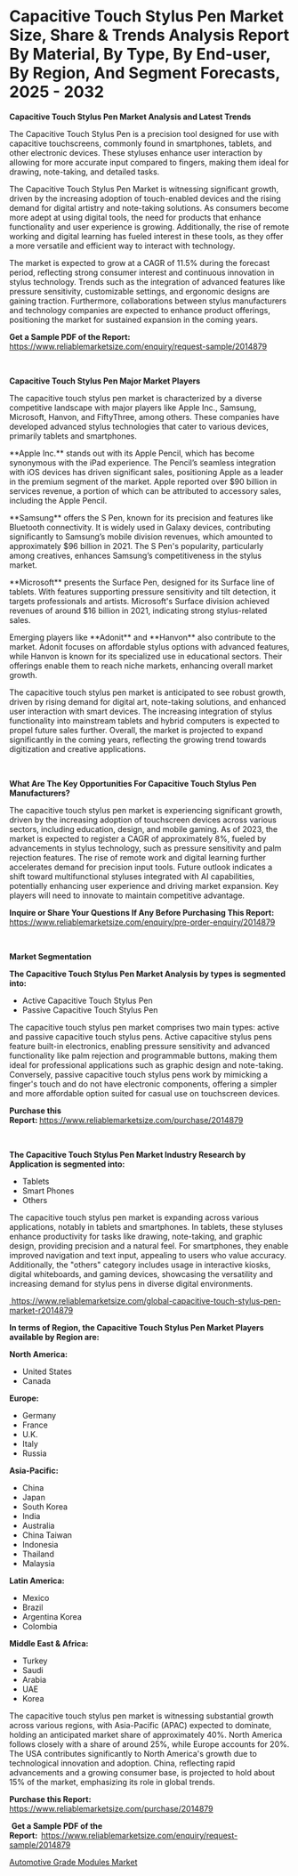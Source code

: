 <p><h1>Capacitive Touch Stylus Pen Market Size, Share & Trends Analysis Report By Material, By Type, By End-user, By Region, And Segment Forecasts, 2025 - 2032</h1></p><p><strong>Capacitive Touch Stylus Pen Market Analysis and Latest Trends</strong></p>
<p><p>The Capacitive Touch Stylus Pen is a precision tool designed for use with capacitive touchscreens, commonly found in smartphones, tablets, and other electronic devices. These styluses enhance user interaction by allowing for more accurate input compared to fingers, making them ideal for drawing, note-taking, and detailed tasks. </p><p>The Capacitive Touch Stylus Pen Market is witnessing significant growth, driven by the increasing adoption of touch-enabled devices and the rising demand for digital artistry and note-taking solutions. As consumers become more adept at using digital tools, the need for products that enhance functionality and user experience is growing. Additionally, the rise of remote working and digital learning has fueled interest in these tools, as they offer a more versatile and efficient way to interact with technology.</p><p>The market is expected to grow at a CAGR of 11.5% during the forecast period, reflecting strong consumer interest and continuous innovation in stylus technology. Trends such as the integration of advanced features like pressure sensitivity, customizable settings, and ergonomic designs are gaining traction. Furthermore, collaborations between stylus manufacturers and technology companies are expected to enhance product offerings, positioning the market for sustained expansion in the coming years.</p></p>
<p><strong>Get a Sample PDF of the Report:&nbsp;</strong> <a href="https://www.reliablemarketsize.com/enquiry/request-sample/2014879?utm_campaign=1833&utm_medium=2&utm_source=Github&utm_content=ia&utm_term=17012025&utm_id=capacitive-touch-stylus-pen">https://www.reliablemarketsize.com/enquiry/request-sample/2014879</a></p>
<p>&nbsp;</p>
<p><strong>Capacitive Touch Stylus Pen Major Market Players</strong></p>
<p><p>The capacitive touch stylus pen market is characterized by a diverse competitive landscape with major players like Apple Inc., Samsung, Microsoft, Hanvon, and FiftyThree, among others. These companies have developed advanced stylus technologies that cater to various devices, primarily tablets and smartphones.</p><p>**Apple Inc.** stands out with its Apple Pencil, which has become synonymous with the iPad experience. The Pencil’s seamless integration with iOS devices has driven significant sales, positioning Apple as a leader in the premium segment of the market. Apple reported over $90 billion in services revenue, a portion of which can be attributed to accessory sales, including the Apple Pencil.</p><p>**Samsung** offers the S Pen, known for its precision and features like Bluetooth connectivity. It is widely used in Galaxy devices, contributing significantly to Samsung’s mobile division revenues, which amounted to approximately $96 billion in 2021. The S Pen's popularity, particularly among creatives, enhances Samsung’s competitiveness in the stylus market.</p><p>**Microsoft** presents the Surface Pen, designed for its Surface line of tablets. With features supporting pressure sensitivity and tilt detection, it targets professionals and artists. Microsoft's Surface division achieved revenues of around $16 billion in 2021, indicating strong stylus-related sales.</p><p>Emerging players like **Adonit** and **Hanvon** also contribute to the market. Adonit focuses on affordable stylus options with advanced features, while Hanvon is known for its specialized use in educational sectors. Their offerings enable them to reach niche markets, enhancing overall market growth.</p><p>The capacitive touch stylus pen market is anticipated to see robust growth, driven by rising demand for digital art, note-taking solutions, and enhanced user interaction with smart devices. The increasing integration of stylus functionality into mainstream tablets and hybrid computers is expected to propel future sales further. Overall, the market is projected to expand significantly in the coming years, reflecting the growing trend towards digitization and creative applications.</p></p>
<p>&nbsp;</p>
<p><strong>What Are The Key Opportunities For Capacitive Touch Stylus Pen Manufacturers?</strong></p>
<p><p>The capacitive touch stylus pen market is experiencing significant growth, driven by the increasing adoption of touchscreen devices across various sectors, including education, design, and mobile gaming. As of 2023, the market is expected to register a CAGR of approximately 8%, fueled by advancements in stylus technology, such as pressure sensitivity and palm rejection features. The rise of remote work and digital learning further accelerates demand for precision input tools. Future outlook indicates a shift toward multifunctional styluses integrated with AI capabilities, potentially enhancing user experience and driving market expansion. Key players will need to innovate to maintain competitive advantage.</p></p>
<p><strong>Inquire or Share Your Questions If Any Before Purchasing This Report:</strong> <a href="https://www.reliablemarketsize.com/enquiry/pre-order-enquiry/2014879?utm_campaign=1833&utm_medium=2&utm_source=Github&utm_content=ia&utm_term=17012025&utm_id=capacitive-touch-stylus-pen">https://www.reliablemarketsize.com/enquiry/pre-order-enquiry/2014879</a></p>
<p>&nbsp;</p>
<p><strong>Market Segmentation</strong></p>
<p><strong>The Capacitive Touch Stylus Pen Market Analysis by types is segmented into:</strong></p>
<p><ul><li>Active Capacitive Touch Stylus Pen</li><li>Passive Capacitive Touch Stylus Pen</li></ul></p>
<p><p>The capacitive touch stylus pen market comprises two main types: active and passive capacitive touch stylus pens. Active capacitive stylus pens feature built-in electronics, enabling pressure sensitivity and advanced functionality like palm rejection and programmable buttons, making them ideal for professional applications such as graphic design and note-taking. Conversely, passive capacitive touch stylus pens work by mimicking a finger's touch and do not have electronic components, offering a simpler and more affordable option suited for casual use on touchscreen devices.</p></p>
<p><strong>Purchase this Report:&nbsp;</strong><a href="https://www.reliablemarketsize.com/purchase/2014879?utm_campaign=1833&utm_medium=2&utm_source=Github&utm_content=ia&utm_term=17012025&utm_id=capacitive-touch-stylus-pen">https://www.reliablemarketsize.com/purchase/2014879</a></p>
<p>&nbsp;</p>
<p><strong>The Capacitive Touch Stylus Pen Market Industry Research by Application is segmented into:</strong></p>
<p><ul><li>Tablets</li><li>Smart Phones</li><li>Others</li></ul></p>
<p><p>The capacitive touch stylus pen market is expanding across various applications, notably in tablets and smartphones. In tablets, these styluses enhance productivity for tasks like drawing, note-taking, and graphic design, providing precision and a natural feel. For smartphones, they enable improved navigation and text input, appealing to users who value accuracy. Additionally, the "others" category includes usage in interactive kiosks, digital whiteboards, and gaming devices, showcasing the versatility and increasing demand for stylus pens in diverse digital environments.</p></p>
<p><a href="https://www.reliablemarketsize.com/global-capacitive-touch-stylus-pen-market-r2014879?utm_campaign=1833&utm_medium=2&utm_source=Github&utm_content=ia&utm_term=17012025&utm_id=capacitive-touch-stylus-pen">&nbsp;https://www.reliablemarketsize.com/global-capacitive-touch-stylus-pen-market-r2014879</a></p>
<p><strong>In terms of Region, the Capacitive Touch Stylus Pen Market Players available by Region are:</strong></p>
<p>
    <p> <strong> North America: </strong>
        <ul>
            <li>United States</li>
            <li>Canada</li>
        </ul>
        </p> 
    <p> <strong> Europe: </strong>
        <ul>
            <li>Germany</li>
            <li>France</li>
            <li>U.K.</li>
            <li>Italy</li>
            <li>Russia</li>
        </ul>
        </p> 
    <p> <strong> Asia-Pacific: </strong>
        <ul>
            <li>China</li>
            <li>Japan</li>
            <li>South Korea</li>
            <li>India</li>
            <li>Australia</li>
            <li>China Taiwan</li>
            <li>Indonesia</li>
            <li>Thailand</li>
            <li>Malaysia</li>
        </ul>
        </p> 
    <p> <strong> Latin America: </strong>
        <ul>
            <li>Mexico</li>
            <li>Brazil</li>
            <li>Argentina Korea</li>
            <li>Colombia</li>
        </ul>
        </p> 
    <p> <strong> Middle East & Africa: </strong>
        <ul>
            <li>Turkey</li>
            <li>Saudi</li>
            <li>Arabia</li>
            <li>UAE</li>
            <li>Korea</li>
        </ul>
    </p>
    </p>
<p><p>The capacitive touch stylus pen market is witnessing substantial growth across various regions, with Asia-Pacific (APAC) expected to dominate, holding an anticipated market share of approximately 40%. North America follows closely with a share of around 25%, while Europe accounts for 20%. The USA contributes significantly to North America's growth due to technological innovation and adoption. China, reflecting rapid advancements and a growing consumer base, is projected to hold about 15% of the market, emphasizing its role in global trends.</p></p>
<p><strong>Purchase this Report: </strong><a href="https://www.reliablemarketsize.com/purchase/2014879?utm_campaign=1833&utm_medium=2&utm_source=Github&utm_content=ia&utm_term=17012025&utm_id=capacitive-touch-stylus-pen">https://www.reliablemarketsize.com/purchase/2014879</a></p>
<p>&nbsp;<strong>Get a Sample PDF of the Report:&nbsp;&nbsp;</strong><a href="https://www.reliablemarketsize.com/enquiry/request-sample/2014879?utm_campaign=1833&utm_medium=2&utm_source=Github&utm_content=ia&utm_term=17012025&utm_id=capacitive-touch-stylus-pen">https://www.reliablemarketsize.com/enquiry/request-sample/2014879</a></p>
<p><strong></strong></p>
<p><p><a href="https://github.com/FassouRP/Market-Research-Report-List-6/blob/main/automotive-grade-modules-market.md?utm_campaign=1833&utm_medium=2&utm_source=Github&utm_content=ia&utm_term=17012025&utm_id=capacitive-touch-stylus-pen">Automotive Grade Modules Market</a></p></p>